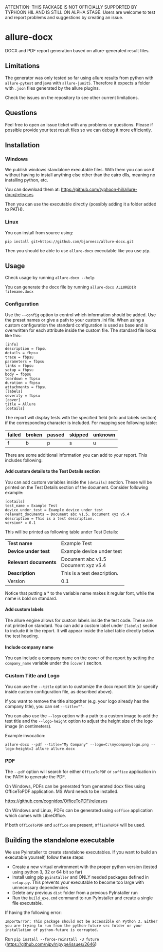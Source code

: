 ATTENTION: THIS PACKAGE IS NOT OFFICIALLY SUPPORTED BY TYPHOON HIL AND IS STILL ON ALPHA STAGE.
Users are welcome to test and report problems and suggestions by creating an issue.

# allure-docx
DOCX and PDF report generation based on allure-generated result files.

## Limitations

The generator was only tested so far using allure results from python with `allure-pytest` and java with `allure-junit5`. Therefore it expects a folder with `.json` files generated by the allure plugins.

Check the issues on the repository to see other current limitations.

## Questions

Feel free to open an issue ticket with any problems or questions. Please if possible provide your test result files so we can debug it more efficiently.

## Installation

### Windows

We publish windows standalone executable files. With them you can use it without having to install anything else other than the cairo dlls, meaning no installing python, etc.

You can download them at: https://github.com/typhoon-hil/allure-docx/releases

Then you can use the executable directly (possibly adding it a folder added to PATH).

### Linux

You can install from source using:

`pip install git+https://github.com/bjarnesc/allure-docx.git`

Then you should be able to use `allure-docx` executable like you use `pip`.

## Usage

Check usage by running `allure-docx --help`

You can generate the docx file by running `allure-docx ALLUREDIR filename.docx`

### Configuration

Use the `--config` option to control which information should be added. Use the preset names or give a path to your custom .ini file. 
When using a custom configuration the standard configuration is used as base and is overwritten for each attribute inside the custom file. 
The standard file looks like this:
```
[info]
description = fbpsu
details = fbpsu
trace = fbpsu
parameters = fbpsu
links = fbpsu
setup = fbpsu
body = fbpsu
teardown = fbpsu
duration = fbpsu
attachments = fbpsu
[labels]
severity = fbpsu
[cover]
title = Allure
[details]
```

The report will display tests with the specified field (info and labels section) if the corresponding character is included. For mapping see following table:

| failed | broken | passed | skipped | unknown |
|--------|--------|--------|---------|---------|
| f      | b      | p      | s       | u       |

There are some additional information you can add to your report. This includes following:

#### Add custom details to the Test Details section
You can add custom variables inside the `[details]` section. These will be printed on the Test Details section of the document. Consider following example:
```
[details]
test_name = Example Test
device_under_test = Example device under test
relevant_documents = Document abc v1.5; Document xyz v5.4
description = This is a test description.
version* = 0.1
```
This will be printed as following table under Test Details:

|                        |                                         |
|------------------------|-----------------------------------------|
| **Test name**          | Example Test                            |
| **Device under test**  | Example device under test               |
| **Relevant documents** | Document abc v1.5<br/>Document xyz v5.4 |
| **Description**        | This is a test description.             |
| Version                | 0.1                                     |

Notice that putting a * to the variable name makes it regular font, while the name is bold on standard.

#### Add custom labels
The allure engine allows for custom labels inside the test code. These are not printed on standard.
You can add a custom label under `[labels]` section to include it in the report. It will appear inside the label table directly below the test heading.
#### Include company name
You can include a company name on the cover of the report by setting the `company_name` variable under the `[cover]` seciton.

### Custom Title and Logo

You can use the `--title` option to customize the docx report title (or specify inside custom configuration file, as described above).
 
If you want to remove the title altogether (e.g. your logo already has the company title), you can set `--title=""`.

You can also use the `--logo` option with a path to a custom image to add the test title and the `--logo-height` option to adjust the height size of the logo image (in centimeters).

Example invocation:

`allure-docx --pdf --title="My Company" --logo=C:\mycompanylogo.png --logo-height=2 allure allure.docx`

### PDF

The `--pdf` option will search for either `OfficeToPDF` or `soffice` application in the PATH to generate the PDF.

On Windows, PDFs can be generated from generated docx files using OfficeToPDF application. MS Word needs to be installed.

https://github.com/cognidox/OfficeToPDF/releases

On Windows and Linux, PDFs can be generated using `soffice` application which comes with LibreOffice.

If both `OfficeToPDF` and `soffice` are present, `OfficeToPDF` will be used.

## Building the standalone executable

We use PyInstaller to create standalone executables. If you want to build an executable yourself, follow these steps:
- Create a new virtual environment with the proper python version (tested using python 3, 32 or 64 bit so far)
- Install using pip `pyinstaller` and ONLY needed packages defined in `setup.py`. This prevents your executable to become too large with unnecessary dependencies
- Delete any previous `dist` folder from a previous PyInstaller run
- Run the `build_exe.cmd` command to run PyInstaller and create a single file executable.

If having the following error:

`ImportError: This package should not be accessible on Python 3. Either you are trying to run from the python-future src folder or your installation of python-future is corrupted.`

Run `pip install --force-reinstall -U future` (https://github.com/nipy/nipype/issues/2646)

